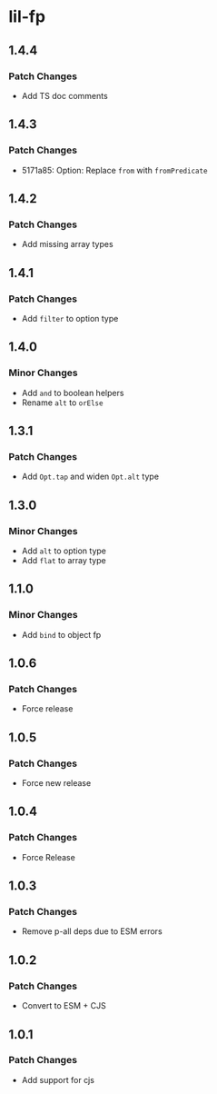 # lil-fp

## 1.4.4

### Patch Changes

- Add TS doc comments

## 1.4.3

### Patch Changes

- 5171a85: Option: Replace `from` with `fromPredicate`

## 1.4.2

### Patch Changes

- Add missing array types

## 1.4.1

### Patch Changes

- Add `filter` to option type

## 1.4.0

### Minor Changes

- Add `and` to boolean helpers
- Rename `alt` to `orElse`

## 1.3.1

### Patch Changes

- Add `Opt.tap` and widen `Opt.alt` type

## 1.3.0

### Minor Changes

- Add `alt` to option type
- Add `flat` to array type

## 1.1.0

### Minor Changes

- Add `bind` to object fp

## 1.0.6

### Patch Changes

- Force release

## 1.0.5

### Patch Changes

- Force new release

## 1.0.4

### Patch Changes

- Force Release

## 1.0.3

### Patch Changes

- Remove p-all deps due to ESM errors

## 1.0.2

### Patch Changes

- Convert to ESM + CJS

## 1.0.1

### Patch Changes

- Add support for cjs
